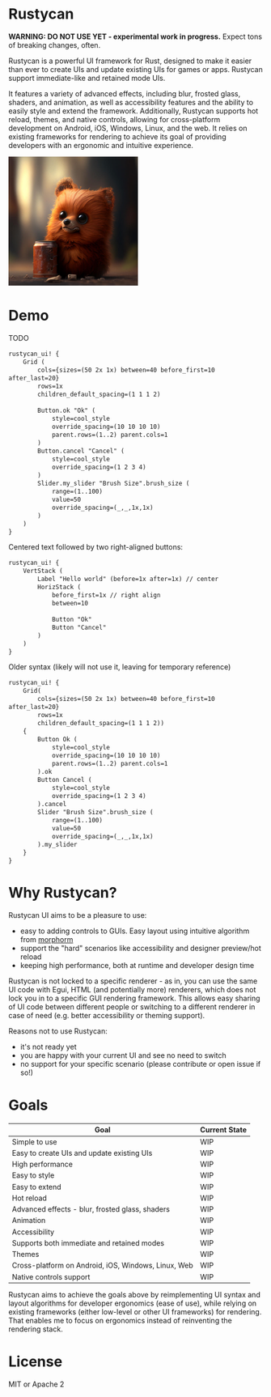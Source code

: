 # Rustycan
**WARNING: DO NOT USE YET - experimental work in progress.** Expect tons of breaking changes, often.

Rustycan is a powerful UI framework for Rust, designed to make it easier than ever to create UIs and update existing UIs for games or apps. Rustycan support immediate-like and retained mode UIs. 

It features a variety of advanced effects, including blur, frosted glass, shaders, and animation, as well as accessibility features and the ability to easily style and extend the framework. Additionally, Rustycan supports hot reload, themes, and native controls, allowing for cross-platform development on Android, iOS, Windows, Linux, and the web. It relies on existing frameworks for rendering to achieve its goal of providing developers with an ergonomic and intuitive experience.

<img src="img/rustycan.jpg" alt="Rustycan: the UI framework that can" width="256">

# Demo
TODO


```pug
rustycan_ui! {
    Grid (
        cols={sizes=(50 2x 1x) between=40 before_first=10 after_last=20} 
        rows=1x
        children_default_spacing=(1 1 1 2) 
      
        Button.ok "Ok" (
            style=cool_style 
            override_spacing=(10 10 10 10) 
            parent.rows=(1..2) parent.cols=1
        )
        Button.cancel "Cancel" (
            style=cool_style 
            override_spacing=(1 2 3 4)
        )
        Slider.my_slider "Brush Size".brush_size (
            range=(1..100)
            value=50
            override_spacing=(_,_,1x,1x)
        )
    )
}
```

Centered text followed by two right-aligned buttons:
```pug
rustycan_ui! {
    VertStack (
        Label "Hello world" (before=1x after=1x) // center
        HorizStack (
            before_first=1x // right align
            between=10 

            Button "Ok"
            Button "Cancel"
        )
    )
}
```

Older syntax (likely will not use it, leaving for temporary reference)
```pug
rustycan_ui! {
    Grid(
        cols={sizes=(50 2x 1x) between=40 before_first=10 after_last=20} 
        rows=1x
        children_default_spacing=(1 1 1 2)) 
    {
        Button Ok (
            style=cool_style 
            override_spacing=(10 10 10 10) 
            parent.rows=(1..2) parent.cols=1
        ).ok
        Button Cancel (
            style=cool_style 
            override_spacing=(1 2 3 4)
        ).cancel
        Slider "Brush Size".brush_size (
            range=(1..100)
            value=50
            override_spacing=(_,_,1x,1x)
        ).my_slider
    }
}
```

# Why Rustycan?
Rustycan UI aims to be a pleasure to use:
 - easy to adding controls to GUIs. Easy layout using intuitive algorithm from [morphorm](https://github.com/vizia/morphorm)
 - support the "hard" scenarios like accessibility and designer preview/hot reload
 - keeping high performance, both at runtime and developer design time

Rustycan is not locked to a specific renderer - as in, you can use the same UI code with Egui, HTML (and potentially more) renderers, which does not lock you in to a specific GUI rendering framework. This allows easy sharing of UI code between different people or switching to a different renderer in case of need (e.g. better accessibility or theming support).

Reasons not to use Rustycan:
- it's not ready yet
- you are happy with your current UI and see no need to switch
- no support for your specific scenario (please contribute or open issue if so!)

# Goals

| Goal | Current State |
|------|---------------|
| Simple to use | WIP |
| Easy to create UIs and update existing UIs | WIP |
| High performance | WIP |
| Easy to style | WIP |
| Easy to extend | WIP |
| Hot reload | WIP |
| Advanced effects - blur, frosted glass, shaders | WIP |
| Animation | WIP |
| Accessibility | WIP |
| Supports both immediate and retained modes | WIP |
| Themes | WIP |
| Cross-platform on Android, iOS, Windows, Linux, Web | WIP |
| Native controls support | WIP |

Rustycan aims to achieve the goals above by reimplementing UI syntax and layout algorithms for developer ergonomics (ease of use), while relying on existing frameworks (either low-level or other UI frameworks) for rendering.
That enables me to focus on ergonomics instead of reinventing the rendering stack.

# License
MIT or Apache 2